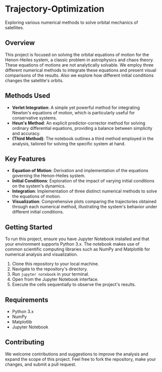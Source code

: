 # Trajectory-Optimization
Exploring various numerical methods to solve orbital mechanics of satellites.


## Overview
This project is focused on solving the orbital equations of motion for the Henon-Heiles system, a classic problem in astrophysics and chaos theory. These equations of motions are not analytically solvable. We employ three different numerical methods to integrate these equations and present visual comparisons of the results. Also we explore how different initial conditions changes the satellite's orbits. 

## Methods Used
- **Verlet Integration**: A simple yet powerful method for integrating Newton's equations of motion, which is particularly useful for conservative systems.
- **Heun's Method**: An explicit predictor-corrector method for solving ordinary differential equations, providing a balance between simplicity and accuracy.
- **(Third Method)**: The notebook outlines a third method employed in the analysis, tailored for solving the specific system at hand.

## Key Features
- **Equation of Motion**: Derivation and implementation of the equations governing the Henon-Heiles system.
- **Initial Conditions**: Exploration of the impact of varying initial conditions on the system's dynamics.
- **Integration**: Implementation of three distinct numerical methods to solve the equations of motion.
- **Visualization**: Comprehensive plots comparing the trajectories obtained through each numerical method, illustrating the system's behavior under different initial conditions.

## Getting Started
To run this project, ensure you have Jupyter Notebook installed and that your environment supports Python 3.x. The notebook makes use of common scientific computing libraries such as NumPy and Matplotlib for numerical analysis and visualization.

1. Clone this repository to your local machine.
2. Navigate to the repository's directory.
3. Run `jupyter notebook` in your terminal.
4. Open  from the Jupyter Notebook interface.
5. Execute the cells sequentially to observe the project's results.

## Requirements
- Python 3.x
- NumPy
- Matplotlib
- Jupyter Notebook

## Contributing
We welcome contributions and suggestions to improve the analysis and expand the scope of this project. Feel free to fork the repository, make your changes, and submit a pull request.
